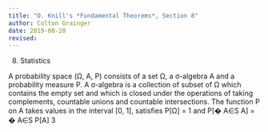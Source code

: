 ```yaml
---
title: "O. Knill's *Fundamental Theorems*, Section 8"
author: Colton Grainger
date: 2019-08-20
revised:
---
```


8. Statistics

A probability space (Ω, A, P) consists of a set Ω, a σ-algebra A and a probability measure
P. A σ-algebra is a collection of subset of Ω which contains the empty set and which is closed
under the operations of taking complements, countable unions and countable intersections. The
function P on A takes values in the interval [0, 1], satisfies P[Ω] = 1 and P[� A∈S A] = �
A∈S P[A]
3
